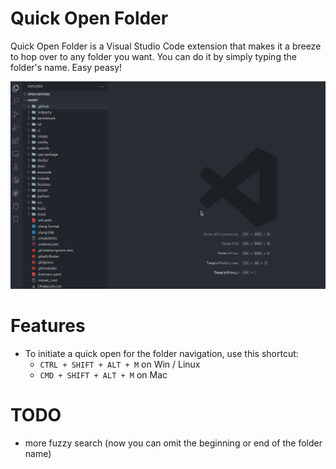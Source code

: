# Quick Open Folder

Quick Open Folder is a Visual Studio Code extension that makes it a breeze to hop over to any folder you want. You can do it by simply typing the folder's name. Easy peasy!

![Current File](/demo/demo.gif "Quick Open Folder demo")

# Features

- To initiate a quick open for the folder navigation, use this shortcut:
  - `CTRL + SHIFT + ALT + M` on Win / Linux
  - `CMD + SHIFT + ALT + M` on Mac

# TODO

- more fuzzy search (now you can omit the beginning or end of the folder name)